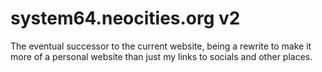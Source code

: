 # system64.neocities.org v2
The eventual successor to the current website, being a rewrite to make it more of a personal website than just my links to socials and other places.
